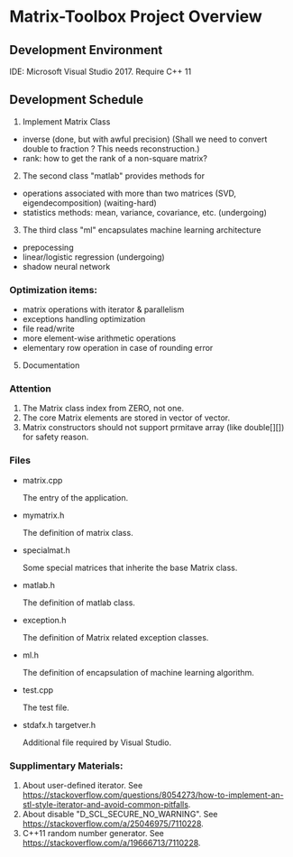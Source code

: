 
# Matrix-Toolbox Project Overview

## Development Environment
 IDE: Microsoft Visual Studio 2017.
 Require C++ 11

## Development Schedule
1. Implement Matrix Class
 - inverse (done, but with awful precision)
 (Shall we need to convert double to fraction ? This needs reconstruction.)
 - rank: how to get the rank of a non-square matrix?

2. The second class "matlab" provides methods for 
  - operations associated with more than two matrices (SVD, eigendecomposition) (waiting-hard)
  - statistics methods: mean, variance, covariance, etc. (undergoing)

3. The third class "ml" encapsulates machine learning architecture
  - prepocessing 
  - linear/logistic regression (undergoing)
  - shadow neural network

### Optimization items:
- matrix operations with iterator & parallelism
- exceptions handling optimization
- file read/write
- more element-wise arithmetic operations
- elementary row operation in case of rounding error

5. Documentation 


### Attention
1. The Matrix class index from ZERO, not one.
2. The core Matrix elements are stored in vector of vector.
3. Matrix constructors should not support prmitave array (like double[][]) for safety reason.


### Files
- matrix.cpp
  
  The entry of the application.

- mymatrix.h
  
  The definition of matrix class.

- specialmat.h
	
	Some special matrices that inherite the base Matrix class.

- matlab.h
  
  The definition of matlab class.

- exception.h 
  
  The definition of Matrix related exception classes.

- ml.h

	The definition of encapsulation of machine learning algorithm.

- test.cpp

	The test file.

- stdafx.h targetver.h
	
	Additional file required by Visual Studio.



### Supplimentary Materials:
1. About user-defined iterator. See https://stackoverflow.com/questions/8054273/how-to-implement-an-stl-style-iterator-and-avoid-common-pitfalls.
2. About disable "D_SCL_SECURE_NO_WARNING". See https://stackoverflow.com/a/25046975/7110228.
3. C++11 random number generator. See https://stackoverflow.com/a/19666713/7110228.
